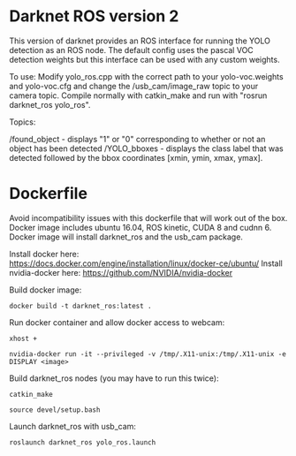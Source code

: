 # Darknet ROS version 2
This version of darknet provides an ROS interface for running the YOLO detection as an ROS node.  The default config uses the pascal VOC detection weights but this interface can be used with any custom weights.

To use: Modify yolo_ros.cpp with the correct path to your yolo-voc.weights and yolo-voc.cfg and change the /usb_cam/image_raw topic to your camera topic.  Compile normally with catkin_make and run with "rosrun darknet_ros yolo_ros".

Topics:

/found_object - displays "1" or "0" corresponding to whether or not an object has been detected
/YOLO_bboxes  - displays the class label that was detected followed by the bbox coordinates [xmin, ymin, xmax, ymax].

# Dockerfile
Avoid incompatibility issues with this dockerfile that will work out of the box. Docker image includes ubuntu 16.04, ROS kinetic, CUDA 8 and cudnn 6.  Docker image will install darknet_ros and the usb_cam package.
 
Install docker here: https://docs.docker.com/engine/installation/linux/docker-ce/ubuntu/
Install nvidia-docker here: https://github.com/NVIDIA/nvidia-docker

Build docker image:

`docker build -t darknet_ros:latest .`

Run docker container and allow docker access to webcam:

`xhost +`

`nvidia-docker run -it --privileged -v /tmp/.X11-unix:/tmp/.X11-unix -e DISPLAY <image>`

Build darknet_ros nodes (you may have to run this twice):

`catkin_make`

`source devel/setup.bash`

Launch darknet_ros with usb_cam:

`roslaunch darknet_ros yolo_ros.launch`
